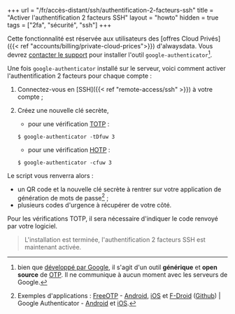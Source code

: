 +++
url = "/fr/accès-distant/ssh/authentification-2-facteurs-ssh"
title = "Activer l'authentification 2 facteurs SSH"
layout = "howto"
hidden = true
tags = ["2fa", "sécurité", "ssh"]
+++

Cette fonctionnalité est réservée aux utilisateurs des [offres Cloud Privés]({{< ref "accounts/billing/private-cloud-prices">}}) d'alwaysdata. Vous devrez [contacter le support](https://admin.alwaysdata.com/support/add) pour installer l'outil `google-authenticator`[^1].

Une fois `google-authenticator` installé sur le serveur, voici comment activer l'authentification 2 facteurs pour chaque compte :

1. Connectez-vous en [SSH]({{< ref "remote-access/ssh" >}}) à votre compte ;

2. Créez une nouvelle clé secrète,

    - pour une vérification [TOTP](https://en.wikipedia.org/wiki/Time-based_One-Time_Password) : 
    ```shell
    $ google-authenticator -tDfuw 3
    ```
    
    - pour une vérification [HOTP](https://en.wikipedia.org/wiki/HMAC-based_one-time_password) :
    ```shell
    $ google-authenticator -cfuw 3
    ```
  
Le script vous renverra alors :
 - un QR code et la nouvelle clé secrète à rentrer sur votre application de génération de mots de passe[^2] ;
 - plusieurs codes d'urgence à récupérer de votre côté.

Pour les vérifications TOTP, il sera nécessaire d'indiquer le code renvoyé par votre logiciel.

> L'installation est terminée, l'authentification 2 facteurs SSH est maintenant activée.

[^1]: bien que [développé par Google](https://github.com/google/google-authenticator-libpam/), il s'agit d'un outil **générique** et **open source** de [OTP](https://fr.wikipedia.org/wiki/Mot_de_passe_%C3%A0_usage_unique). Il ne communique à aucun moment avec les serveurs de Google.
[^2]: Exemples d'applications : [FreeOTP](https://freeotp.github.io/) - [Android](https://play.google.com/store/apps/details?id=org.fedorahosted.freeotp), [iOS](https://itunes.apple.com/us/app/freeotp-authenticator/id872559395?mt=8) et [F-Droid](https://f-droid.org/packages/org.fedorahosted.freeotp) ([Github](https://github.com/freeotp)) | Google Authenticator - [Android](https://play.google.com/store/apps/details?id=com.google.android.apps.authenticator2) et [iOS](https://apps.apple.com/fr/app/google-authenticator/id388497605).
